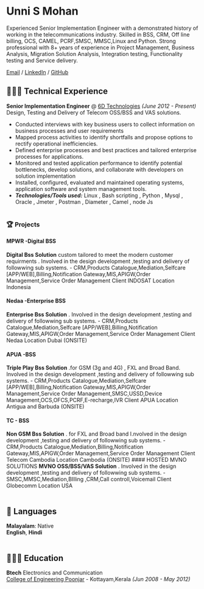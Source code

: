 # Unni S Mohan
Experienced Senior Implementation Engineer with a demonstrated history of working in the telecommunications industry. Skilled in BSS, CRM, Off line billing, OCS, CAMEL, PCRF,SMSC, MMSC,Linux and Python. Strong  professional with  8+ years of experience in Project Management, Business Analysis, Migration Solution Analysis, Integration testing, Functionality testing and Service delivery.

[Email](mailto:unnismohan@gmail.com) / [LinkedIn](https://www.linkedin.com/in/unni-s-mohan/) / [GitHub](https://github.com/unnismohan) 

## 👩🏼‍💻  Technical Experience
**Senior Implementation Engineer** @ [6D Technologies](https://6dtech.co.in/) _(June 2012 - Present)_ <br>
Design, Testing and Delivery of Telecom OSS/BSS and VAS solutions.
  - Conducted interviews with key business users to collect information on business processes and user requirements
  - Mapped process activities to identify shortfalls and propose options to rectify operational inefficiencies.
  - Defined enterprise processes and best practices and tailored enterprise processes for applications.
  - Monitored and tested application performance to identify potential bottlenecks, develop solutions, and collaborate with developers on solution implementation
  - Installed, configured, evaluated and maintained operating systems, application software and system management tools.
  - **_Technologies/Tools used:_** Linux , Bash scripting , Python , Mysql , Oracle , Jmeter , Postman , Diameter , Camel , node Js 
<br><br>
  ### 🏆 Projects
  #### MPWR -Digital BSS 
   **Digital Bss Solution** custom tailored to meet the modern customer requirments . Involved in the design development ,testing and delivery of followwing sub systems.
        - CRM,Products Catalogue,Mediation,Selfcare [APP/WEB],Billing,Notification Gateway,MIS,APIGW,Order Management,Service Order Management
      Client INDOSAT 
      Location Indonesia
   #### Nedaa -Enterprise BSS
   **Enterprise Bss Solution** . Involved in the design development ,testing and delivery of followwing sub systems.
        - CRM,Products Catalogue,Mediation,Selfcare [APP/WEB],Billing,Notification Gateway,MIS,APIGW,Order Management,Service Order Management
        Client Nedaa 
        Location Dubai (ONSITE)
   #### APUA -BSS
   **Triple Play  Bss Solution** .for GSM (3g and 4G) , FXL and Broad Band. Involved in the design development ,testing and delivery of followwing sub systems.
        - CRM,Products Catalogue,Mediation,Selfcare [APP/WEB],Billing,Notification Gateway,MIS,APIGW,Order Management,Service Order Management,SMSC,USSD,Device Management,OCS,OFCS,PCRF,E-recharge,IVR
        Client APUA 
        Location Antigua and Barbuda (ONSITE)
   #### TC - BSS
   **Non GSM Bss Solution** . for FXL and Broad band I.nvolved in the design development ,testing and delivery of followwing sub systems.
        - CRM,Products Catalogue,Mediation,Billing,Notification Gateway,MIS,APIGW,Order Management,Service Order Management
        Client Telecom Cambodia 
        Location Cambodia (ONSITE)
    #### HOSTED MVNO SOLUTIONS
   **MVNO OSS/BSS/VAS Solution** . Involved in the design development ,testing and delivery of followwing sub systems.
        - SMSC,MMSC,Mediation,BIlling ,CRM,Call controll,Voicemail 
        Client Globecomm
        Location USA
<br><br>
## 💬 Languages

**Malayalam**: Native <br>
**English**,
**Hindi**
<br><br>

## 👩🏼‍🎓 Education

**Btech** Electronics and Communication<br>
[College of Engineering Poonjar](http://www.cep.ac.in/) - Kottayam,Kerala _(Jun 2008 - May 2012)_ <br>

